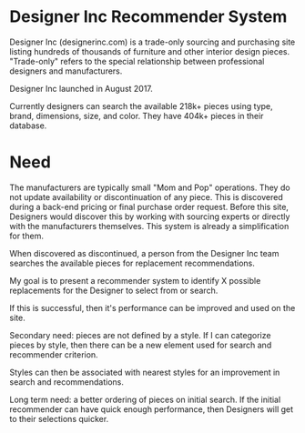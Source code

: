 # Designer Inc Recommender System

Designer Inc (designerinc.com) is a trade-only sourcing and purchasing site listing hundreds of thousands of furniture and other interior design pieces. "Trade-only" refers to the special relationship between professional designers and manufacturers.

Designer Inc launched in August 2017.

Currently designers can search the available 218k+ pieces using type, brand, dimensions, size, and color. They have 404k+ pieces in their database.

# Need

The manufacturers are typically small "Mom and Pop" operations. They do not update availability or discontinuation of any piece. This is discovered during a back-end pricing or final purchase order request. Before this site, Designers would discover this by working with sourcing experts or directly with the manufacturers themselves. This system is already a simplification for them.

When discovered as discontinued, a person from the Designer Inc team searches the available pieces for replacement recommendations.

My goal is to present a recommender system to identify X possible replacements for the Designer to select from or search.

If this is successful, then it's performance can be improved and used on the site.

Secondary need: pieces are not defined by a style. If I can categorize pieces by style, then there can be a new element used for search and recommender criterion.

Styles can then be associated with nearest styles for an improvement in search and recommendations.

Long term need: a better ordering of pieces on initial search. If the initial recommender can have quick enough performance, then Designers will get to their selections quicker.

